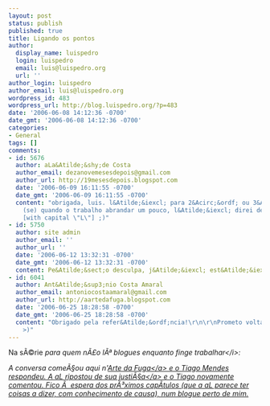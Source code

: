 ```yaml
---
layout: post
status: publish
published: true
title: Ligando os pontos
author:
  display_name: luispedro
  login: luispedro
  email: luis@luispedro.org
  url: ''
author_login: luispedro
author_email: luis@luispedro.org
wordpress_id: 483
wordpress_url: http://blog.luispedro.org/?p=483
date: '2006-06-08 14:12:36 -0700'
date_gmt: '2006-06-08 14:12:36 -0700'
categories:
- General
tags: []
comments:
- id: 5676
  author: aLa&Atilde;&shy;de Costa
  author_email: dezanovemesesdepois@gmail.com
  author_url: http://19mesesdepois.blogspot.com
  date: '2006-06-09 16:11:55 -0700'
  date_gmt: '2006-06-09 16:11:55 -0700'
  content: "obrigada, luis. l&Atilde;&iexcl; para 2&Acirc;&ordf; ou 3&Acirc;&ordf;
    (se) quando o trabalho abrandar um pouco, l&Atilde;&iexcl; direi de minha \"justi&Atilde;&sect;a\"\r\n\r\n*aL
    [with capital \"L\"] ;)"
- id: 5750
  author: site admin
  author_email: ''
  author_url: ''
  date: '2006-06-12 13:32:31 -0700'
  date_gmt: '2006-06-12 13:32:31 -0700'
  content: Pe&Atilde;&sect;o desculpa, j&Atilde;&iexcl; est&Atilde;&iexcl; corrigido.
- id: 6041
  author: Ant&Atilde;&sup3;nio Costa Amaral
  author_email: antoniocostaamaral@gmail.com
  author_url: http://aartedafuga.blogspot.com
  date: '2006-06-25 18:28:58 -0700'
  date_gmt: '2006-06-25 18:28:58 -0700'
  content: "Obrigado pela refer&Atilde;&ordf;ncia!\r\n\r\nPrometo voltar ao tema...
    >)"
---
```

<p>Na s&Atilde;&copy;rie <i>para quem n&Atilde;&pound;o l&Atilde;&ordf; blogues enquanto finge trabalhar<&#47;i>:</p>
<p>A conversa come&Atilde;&sect;ou aqui n'<a href="http:&#47;&#47;aartedafuga.blogspot.com&#47;2006&#47;06&#47;sindical-parasitismo.html">Arte da Fuga<&#47;a> e o Tiago Mendes respondeu. A aL <a href="http:&#47;&#47;19mesesdepois.blogspot.com&#47;2006&#47;06&#47;o-sindicado-parasita.html">ripostou de sua justi&Atilde;&sect;a<&#47;a> e o Tiago novamente comentou. Fico &Atilde;&nbsp; espera dos pr&Atilde;&sup3;ximos cap&Atilde;&shy;tulos (que a aL parece ter coisas a dizer, com conhecimento de causa), num blogue perto de mim.</p>
